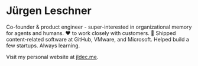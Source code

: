 # Jürgen Leschner

Co-founder & product engineer - super-interested in organizational memory for agents and humans. ❤️ to work closely with customers. 🚢 Shipped content-related software at GitHub, VMware, and Microsoft. Helped build a few startups. Always learning.

Visit my personal website at [jldec.me](https://jldec.me).

